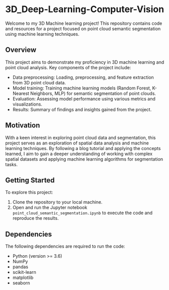 # 3D_Deep-Learning-Computer-Vision


Welcome to my 3D Machine learning project! This repository contains code and resources for a project focused on point cloud semantic segmentation using machine learning techniques.

## Overview

This project aims to demonstrate my proficiency in 3D machine learning and point cloud analysis. Key components of the project include:

- Data preprocessing: Loading, preprocessing, and feature extraction from 3D point cloud data.
- Model training: Training machine learning models (Random Forest, K-Nearest Neighbors, MLP) for semantic segmentation of point clouds.
- Evaluation: Assessing model performance using various metrics and visualizations.
- Results: Summary of findings and insights gained from the project.

## Motivation

With a keen interest in exploring point cloud data and segmentation, this project serves as an exploration of spatial data analysis and machine learning techniques. By following a blog tutorial and applying the concepts learned, I aim to gain a deeper understanding of working with complex spatial datasets and applying machine learning algorithms for segmentation tasks.

## Getting Started

To explore this project:
1. Clone the repository to your local machine.
2. Open and run the Jupyter notebook `point_cloud_semantic_segmentation.ipynb` to execute the code and reproduce the results.

## Dependencies

The following dependencies are required to run the code:
- Python (version >= 3.6)
- NumPy
- pandas
- scikit-learn
- matplotlib
- seaborn


